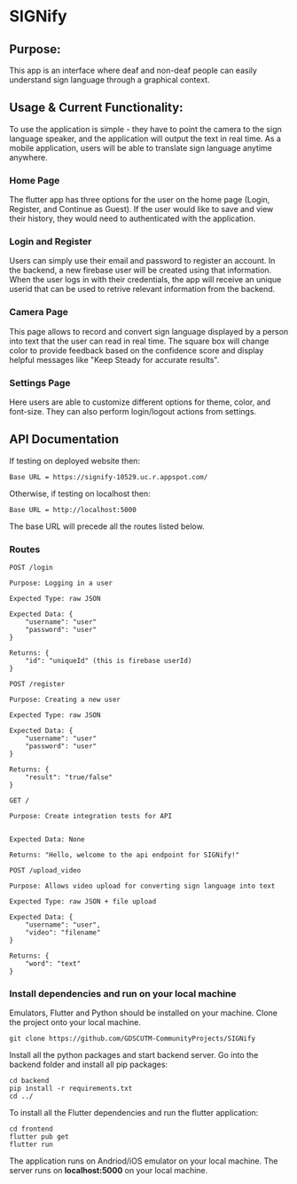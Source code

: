 # SIGNify

## Purpose:

This app is an interface where deaf and non-deaf people can easily understand sign language through a graphical context.

## Usage & Current Functionality:

To use the application is simple - they have to point the camera to the sign language speaker, and the application will output the text in real time. As a mobile application, users will be able to translate sign language anytime anywhere.

### Home Page

The flutter app has three options for the user on the home page (Login, Register, and Continue as Guest). If the user would like to save and view their history, they would need to authenticated with the application.

### Login and Register

Users can simply use their email and password to register an account. In the backend, a new firebase user will be created using that information.
When the user logs in with their credentials, the app will receive an unique userid that can be used to retrive relevant information from the backend.

### Camera Page

This page allows to record and convert sign language displayed by a person into text that the user can read in real time. The square box will change color to provide feedback based on the confidence score and display helpful messages like "Keep Steady for accurate results".

### Settings Page

Here users are able to customize different options for theme, color, and font-size. They can also perform login/logout actions from settings.

## API Documentation

If testing on deployed website then:

```
Base URL = https://signify-10529.uc.r.appspot.com/
```

Otherwise, if testing on localhost then:

```
Base URL = http://localhost:5000
```

The base URL will precede all the routes listed below.

### Routes

```
POST /login

Purpose: Logging in a user

Expected Type: raw JSON

Expected Data: {
    "username": "user"
    "password": "user"
}

Returns: {
    "id": "uniqueId" (this is firebase userId)
}
```

```
POST /register

Purpose: Creating a new user

Expected Type: raw JSON

Expected Data: {
    "username": "user"
    "password": "user"
}

Returns: {
    "result": "true/false"
}
```

```
GET /

Purpose: Create integration tests for API


Expected Data: None

Returns: "Hello, welcome to the api endpoint for SIGNify!"
```

```
POST /upload_video

Purpose: Allows video upload for converting sign language into text

Expected Type: raw JSON + file upload

Expected Data: {
    "username": "user",
    "video": "filename"
}

Returns: {
    "word": "text"
}
```

### Install dependencies and run on your local machine

Emulators, Flutter and Python should be installed on your machine.
Clone the project onto your local machine.

```bash=1
git clone https://github.com/GDSCUTM-CommunityProjects/SIGNify
```

Install all the python packages and start backend server. Go into the backend folder and install all pip packages:

```bash=2
cd backend
pip install -r requirements.txt
cd ../
```

To install all the Flutter dependencies and run the flutter application:

```bash=7
cd frontend
flutter pub get
flutter run
```

The application runs on Andriod/iOS emulator on your local machine. The server runs on **localhost:5000** on your local machine.
